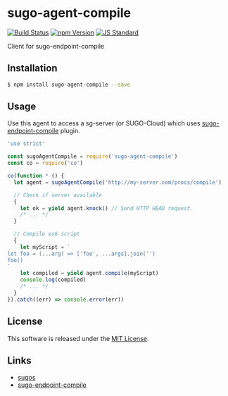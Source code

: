 sugo-agent-compile
==========

<!---
This file is generated by ape-tmpl. Do not update manually.
--->

<!-- Badge Start -->
<a name="badges"></a>

[![Build Status][bd_travis_com_shield_url]][bd_travis_com_url]
[![npm Version][bd_npm_shield_url]][bd_npm_url]
[![JS Standard][bd_standard_shield_url]][bd_standard_url]

[bd_repo_url]: https://github.com/realglobe-Inc/sugo-agent-compile
[bd_travis_url]: http://travis-ci.org/realglobe-Inc/sugo-agent-compile
[bd_travis_shield_url]: http://img.shields.io/travis/realglobe-Inc/sugo-agent-compile.svg?style=flat
[bd_travis_com_url]: http://travis-ci.com/realglobe-Inc/sugo-agent-compile
[bd_travis_com_shield_url]: https://api.travis-ci.com/realglobe-Inc/sugo-agent-compile.svg?token=aeFzCpBZebyaRijpCFmm
[bd_license_url]: https://github.com/realglobe-Inc/sugo-agent-compile/blob/master/LICENSE
[bd_codeclimate_url]: http://codeclimate.com/github/realglobe-Inc/sugo-agent-compile
[bd_codeclimate_shield_url]: http://img.shields.io/codeclimate/github/realglobe-Inc/sugo-agent-compile.svg?style=flat
[bd_codeclimate_coverage_shield_url]: http://img.shields.io/codeclimate/coverage/github/realglobe-Inc/sugo-agent-compile.svg?style=flat
[bd_gemnasium_url]: https://gemnasium.com/realglobe-Inc/sugo-agent-compile
[bd_gemnasium_shield_url]: https://gemnasium.com/realglobe-Inc/sugo-agent-compile.svg
[bd_npm_url]: http://www.npmjs.org/package/sugo-agent-compile
[bd_npm_shield_url]: http://img.shields.io/npm/v/sugo-agent-compile.svg?style=flat
[bd_standard_url]: http://standardjs.com/
[bd_standard_shield_url]: https://img.shields.io/badge/code%20style-standard-brightgreen.svg

<!-- Badge End -->


<!-- Description Start -->
<a name="description"></a>

Client for sugo-endpoint-compile

<!-- Description End -->


<!-- Overview Start -->
<a name="overview"></a>



<!-- Overview End -->


<!-- Sections Start -->
<a name="sections"></a>

<!-- Section from "doc/guides/01.Installation.md.hbs" Start -->

<a name="section-doc-guides-01-installation-md"></a>

Installation
-----

```bash
$ npm install sugo-agent-compile --save
```


<!-- Section from "doc/guides/01.Installation.md.hbs" End -->

<!-- Section from "doc/guides/02.Usage.md.hbs" Start -->

<a name="section-doc-guides-02-usage-md"></a>

Usage
---------

Use this agent to access a sg-server (or SUGO-Cloud) which uses [sugo-endpoint-compile][sugo_endpoint_compile_url] plugin.

```javascript
'use strict'

const sugoAgentCompile = require('sugo-agent-compile')
const co = require('co')

co(function * () {
  let agent = sugoAgentCompile('http://my-server.com/procs/compile')

  // Check if server available
  {
    let ok = yield agent.knock() // Send HTTP HEAD request.
    /* ... */
  }

  // Compile es6 script
  {
    let myScript = `
let foo = (...arg) => ['foo', ...args].join('')
foo()
`
    let compiled = yield agent.compile(myScript)
    console.log(compiled)
    /* ... */
  }
}).catch((err) => console.error(err))

```


<!-- Section from "doc/guides/02.Usage.md.hbs" End -->


<!-- Sections Start -->


<!-- LICENSE Start -->
<a name="license"></a>

License
-------
This software is released under the [MIT License](https://github.com/realglobe-Inc/sugo-agent-compile/blob/master/LICENSE).

<!-- LICENSE End -->


<!-- Links Start -->
<a name="links"></a>

Links
------

+ [sugos][sugos_url]
+ [sugo-endpoint-compile][sugo_endpoint_compile_url]

[sugos_url]: https://github.com/realglobe-Inc/sugos
[sugo_endpoint_compile_url]: https://github.com/realglobe-Inc/sugo-endpoint-compile

<!-- Links End -->
